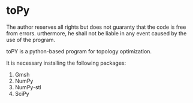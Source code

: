 # toPy

The author reserves all rights but does not guaranty that the code is free from errors. urthermore, he shall not be liable in any event caused by the use of the program.  

toPY is a python-based program for topology optimization.

It is necessary installing the following packages:
1. Gmsh
2. NumPy
3. NumPy-stl
4. SciPy
